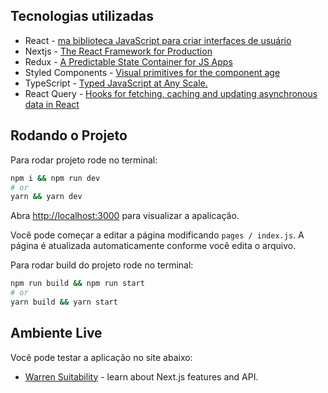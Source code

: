 ## Tecnologias utilizadas
  
 - React - [ma biblioteca JavaScript para criar interfaces de usuário](https://pt-br.reactjs.org/)
 - Nextjs - [The React Framework for Production](https://nextjs.org/docs)
 - Redux - [A Predictable State Container for JS Apps](https://redux.js.org/)
 - Styled Components - [Visual primitives for the component age](https://styled-components.com/)
 - TypeScript - [Typed JavaScript at Any Scale.](https://www.typescriptlang.org/)
 - React Query - [Hooks for fetching, caching and updating asynchronous data in React](https://react-query.tanstack.com/)

## Rodando o Projeto

Para rodar projeto rode no terminal:

```bash
npm i && npm run dev
# or
yarn && yarn dev
```

Abra [http://localhost:3000](http://localhost:3000) para visualizar a apalicação.

Você pode começar a editar a página modificando `pages / index.js`. A página é atualizada automaticamente conforme você edita o arquivo.

Para rodar build do projeto rode no terminal:

```bash
npm run build && npm run start
# or
yarn build && yarn start
```

## Ambiente Live

Você pode testar a aplicação no site abaixo:

- [Warren Suitability](https://warren-suitability.vercel.app/) - learn about Next.js features and API.

